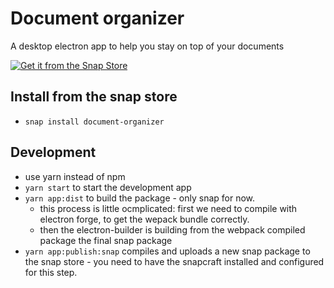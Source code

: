 # Document organizer
A desktop electron app to help you stay on top of your documents

[![Get it from the Snap Store](https://snapcraft.io/static/images/badges/en/snap-store-white.svg)](https://snapcraft.io/document-organizer)

## Install from the snap store
* `snap install document-organizer`

## Development
* use yarn instead of npm
* `yarn start` to start the development app
* `yarn app:dist` to build the package - only snap for now.
  * this process is little ocmplicated: first we need to compile with electron forge, to get the wepack bundle correctly.
  * then the electron-builder is building from the webpack compiled package the final snap package
* `yarn app:publish:snap` compiles and uploads a new snap package to the snap store - you need to have the snapcraft installed and configured for this step.
